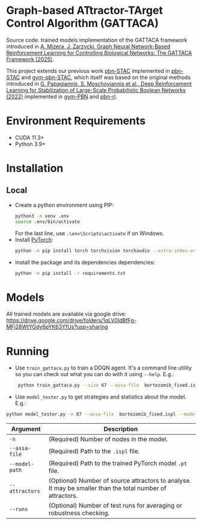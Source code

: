 # Graph-based ATtractor-TArget Control Algorithm (GATTACA)

Source code. trained models implementation of the GATTACA framework introduced in [A. Mizera, J. Zarzycki. Graph Neural Network-Based Reinforcement Learning for Controlling Biological Networks: The GATTACA Framework (2025)](arxiv.com).

This project extends our previous work [pbn-STAC](https://arxiv.org/abs/2402.08491) implemented in [pbn-STAC](https://github.com/jakub-zarzycki2022/pbn-stac) and [gym-pbn-STAC](https://github.com/jakub-zarzycki2022/gym-PBN-stac), which itself was based on the original methods introduced in [G. Papagiannis, S. Moschoyiannis et al., Deep Reinforcement Learning for Stabilization of Large-Scale Probabilistic Boolean Networks (2022)](https://ieeexplore.ieee.org/document/9999487) implemented in [gym-PBN](https://github.com/UoS-PLCCN/gym-PBN/tree/main) and [pbn-rl](https://github.com/UoS-PLCCN/pbn-rl).

# Environment Requirements
- CUDA 11.3+
- Python 3.9+

# Installation
## Local
- Create a python environment using PIP:
    ```sh
    python3 -m venv .env
    source .env/bin/activate
    ```
    For the last line, use `.\env\Scripts\activate` if on Windows.
- Install [PyTorch](https://pytorch.org/get-started/locally/):
    ```sh
    python -m pip install torch torchvision torchaudio --extra-index-url https://download.pytorch.org/whl/cu113
    ```
- Install the package and its dependencies dependencies:
    ```sh
    python -m pip install -r requirements.txt
    ```

# Models
All trained models are available via google drive:
https://drive.google.com/drive/folders/1qLV0IdBfFg-MFj28WtYGdy6pYK63YfUs?usp=sharing

# Running
- Use `train_gattaca.py` to train a DDQN agent. It's a command line utility so you can check out what you can do with it using `--help`.
    E.g.:
    ```sh
     python train_gattaca.py --size 67 --assa-file  bortezomib_fixed.ispl --exp-name example
    ```

- Use `model_tester.py` to get strategies and statistics about the model.
E.g.:
```sh
python model_tester.py -n 67 --assa-file  bortezomib_fixed.ispl --model-path models/pbn67/bdq_final.pt --attractors 10 --runs 10
```

| Argument       | Description                                                          |
| -------------- | -------------------------------------------------------------------- |
| `-n`           | (Required) Number of nodes in the model.                       |
| `--assa-file`  | (Required) Path to the `.ispl` file.     |
| `--model-path` | (Required) Path to the trained PyTorch model `.pt` file.             |
| `--attractors` | (Optional) Number of source attractors to analyse. It may be smaller than the total number of attractors.             |
| `--runs`       | (Optional) Number of test runs for averaging or robustness checking. |

